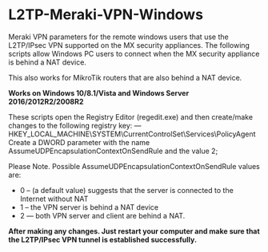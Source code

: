 # L2TP-Meraki-VPN-Windows
Meraki VPN parameters for the remote windows users that use the L2TP/IPsec VPN supported on the MX security appliances. The following scripts allow Windows PC users to connect when the MX security appliance is behind a NAT device.  

This also works for MikroTik routers that are also behind a NAT device. 

**Works on Windows 10/8.1/Vista and Windows Server 2016/2012R2/2008R2** 

These scripts open the Registry Editor (regedit.exe) and then create/make changes to the following registry key:
— HKEY_LOCAL_MACHINE\SYSTEM\CurrentControlSet\Services\PolicyAgent
Create a DWORD parameter with the name AssumeUDPEncapsulationContextOnSendRule and the value 2;


Please Note. Possible AssumeUDPEncapsulationContextOnSendRule values are:
- 0 – (a default value) suggests that the server is connected to the Internet without NAT
- 1 – the VPN server is behind a NAT device
- 2 — both VPN server and client are behind a NAT.

**After making any changes. Just restart your computer and make sure that the L2TP/IPsec VPN tunnel is established successfully.**
